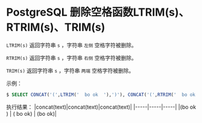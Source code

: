 # PostgreSQL 删除空格函数LTRIM(s)、RTRIM(s)、TRIM(s)

`LTRIM(s)` 返回字符串 `s` ，字符串 `左侧` 空格字符被删除。

`RTRIM(s)` 返回字符串 `s` ，字符串 `右侧` 空格字符被删除。

`TRIM(s)` 返回字符串 `s` ，字符串 `两端` 空格字符被删除。

示例：

``` sql
$ SELECT CONCAT('(',LTRIM('  bo ok  '),')'), CONCAT('(',RTRIM('  bo ok  '),')'), CONCAT('(',TRIM('  bo ok  '),')');
```

执行结果：
|concat(text)|concat(text)|concat(text)|
|-----|-----|-----|
|(bo ok  ) | (  bo ok) | (bo ok)|
